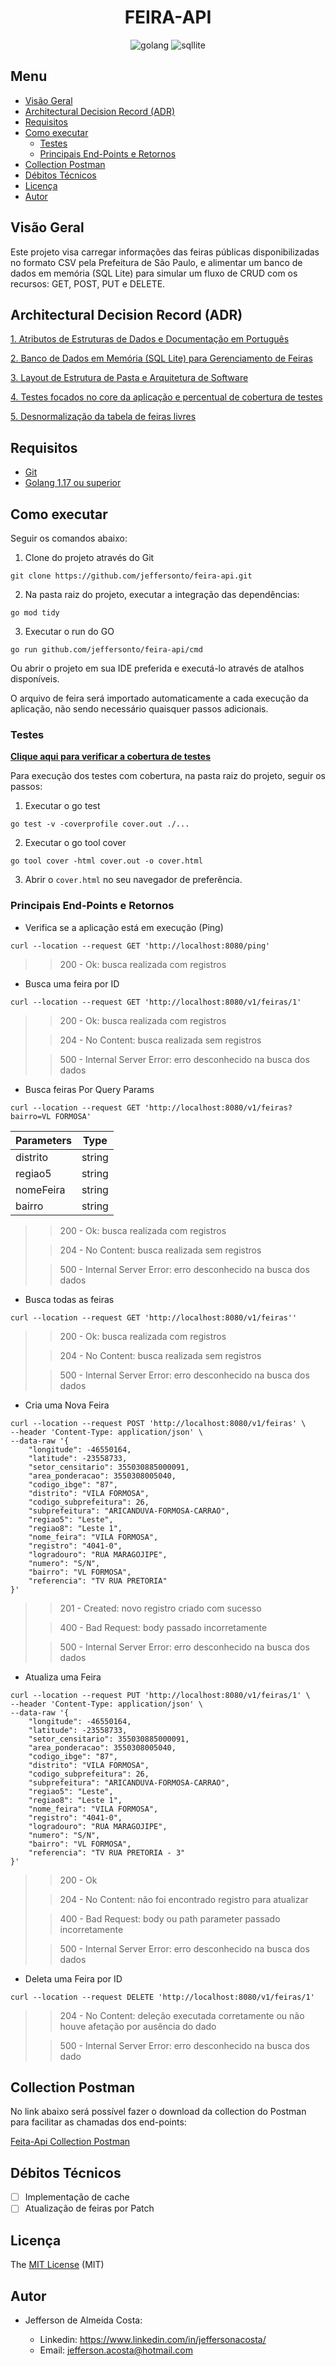 <div align="center">

# FEIRA-API

![golang](https://img.shields.io/badge/Go-00ADD8?style=for-the-badge&logo=go&logoColor=white)
![sqllite](https://img.shields.io/badge/SQLite-07405E?style=for-the-badge&logo=sqlite&logoColor=white)

</div>

## Menu

- [Visão Geral](#visão-geral)
- [Architectural Decision Record (ADR)](#architectural-decision-record-adr)
- [Requisitos](#requisitos)
- [Como executar](#como-executar)
  - [Testes](#testes)
  - [Principais End-Points e Retornos](#principais-end-points-e-retornos)
- [Collection Postman](#collection-postman)
- [Débitos Técnicos](#débitos-técnicos)
- [Licença](#licença)
- [Autor](#autor)

## Visão Geral

Este projeto visa carregar informações das feiras públicas disponibilizadas no formato CSV pela Prefeitura de São Paulo, e alimentar um banco de dados em memória (SQL Lite) para simular um fluxo de CRUD com os recursos: GET, POST, PUT e DELETE.

## Architectural Decision Record (ADR)

[1. Atributos de Estruturas de Dados e Documentação em Português](docs/adr/0001-atributos-de-estruturas-de-dados-e-documentacao-em-portugues.md)

[2. Banco de Dados em Memória (SQL Lite) para Gerenciamento de Feiras](docs/adr/0002-banco-de-dados-em-memoria-para-gerenciamento-de-feiras.md)

[3. Layout de Estrutura de Pasta e Arquitetura de Software](docs/adr/0003-layout-de-estrutura-de-pasta-e-arquitetura-de-software.md)

[4. Testes focados no core da aplicação e percentual de cobertura de testes](docs/adr/004-testes-focados-no-core-da-aplicacao-e-percentual-de-cobertura-de-testes.md)

[5. Desnormalização da tabela de feiras livres](docs/adr/005-desnormalizacao-tabela-feiras-livres.md)

## Requisitos
- [Git](https://git-scm.com/downloads)
- [Golang 1.17 ou superior](https://go.dev/doc/install)

## Como executar

Seguir os comandos abaixo:

1. Clone do projeto através do Git

```
git clone https://github.com/jeffersonto/feira-api.git
```

2. Na pasta raiz do projeto, executar a integração das dependências:
```
go mod tidy
```

3. Executar o run do GO
```
go run github.com/jeffersonto/feira-api/cmd
```

Ou abrir o projeto em sua IDE preferida e executá-lo através de atalhos disponíveis.

O arquivo de feira será importado automaticamente a cada execução da aplicação, não sendo necessário quaisquer passos adicionais.

### Testes

[**Clique aqui para verificar a cobertura de testes**](https://htmlpreview.github.io/?https://raw.githubusercontent.com/jeffersonto/feira-api/master/docs/coverage/cover.html?token=DFSJKDFKLFJVJIOIOJSDKLF989JIOPJ8990#file0)

Para execução dos testes com cobertura, na pasta raiz do projeto, seguir os passos:

1. Executar o go test
```
go test -v -coverprofile cover.out ./...
```

2. Executar o go tool cover
```
go tool cover -html cover.out -o cover.html
```
3. Abrir o `cover.html` no seu navegador de preferência.

### Principais End-Points e Retornos

- Verifica se a aplicação está em execução (Ping)
```
curl --location --request GET 'http://localhost:8080/ping'
```
> > 200 - Ok: busca realizada com registros

- Busca uma feira por ID
```
curl --location --request GET 'http://localhost:8080/v1/feiras/1'
```
> > 200 - Ok: busca realizada com registros
>
> > 204 - No Content: busca realizada sem registros
>
> > 500 - Internal Server Error: erro desconhecido na busca dos dados

- Busca feiras Por Query Params
```
curl --location --request GET 'http://localhost:8080/v1/feiras?bairro=VL FORMOSA'
```


| Parameters | Type   |
|------------|--------|
| distrito   | string |
| regiao5    | string |
| nomeFeira  | string |
| bairro     | string |

> > 200 - Ok: busca realizada com registros
>
> > 204 - No Content: busca realizada sem registros
>
> > 500 - Internal Server Error: erro desconhecido na busca dos dados

- Busca todas as feiras
```
curl --location --request GET 'http://localhost:8080/v1/feiras''
```
> > 200 - Ok: busca realizada com registros
>
> > 204 - No Content: busca realizada sem registros
>
> > 500 - Internal Server Error: erro desconhecido na busca dos dados

- Cria uma Nova Feira
```
curl --location --request POST 'http://localhost:8080/v1/feiras' \
--header 'Content-Type: application/json' \
--data-raw '{
    "longitude": -46550164,
    "latitude": -23558733,
    "setor_censitario": 355030885000091,
    "area_ponderacao": 3550308005040,
    "codigo_ibge": "87",
    "distrito": "VILA FORMOSA",
    "codigo_subprefeitura": 26,
    "subprefeitura": "ARICANDUVA-FORMOSA-CARRAO",
    "regiao5": "Leste",
    "regiao8": "Leste 1",
    "nome_feira": "VILA FORMOSA",
    "registro": "4041-0",
    "logradouro": "RUA MARAGOJIPE",
    "numero": "S/N",
    "bairro": "VL FORMOSA",
    "referencia": "TV RUA PRETORIA"
}'
```
> > 201 - Created: novo registro criado com sucesso
>
> > 400 - Bad Request: body passado incorretamente
>
> > 500 - Internal Server Error: erro desconhecido na busca dos dados

- Atualiza uma Feira
```
curl --location --request PUT 'http://localhost:8080/v1/feiras/1' \
--header 'Content-Type: application/json' \
--data-raw '{
    "longitude": -46550164,
    "latitude": -23558733,
    "setor_censitario": 355030885000091,
    "area_ponderacao": 3550308005040,
    "codigo_ibge": "87",
    "distrito": "VILA FORMOSA",
    "codigo_subprefeitura": 26,
    "subprefeitura": "ARICANDUVA-FORMOSA-CARRAO",
    "regiao5": "Leste",
    "regiao8": "Leste 1",
    "nome_feira": "VILA FORMOSA",
    "registro": "4041-0",
    "logradouro": "RUA MARAGOJIPE",
    "numero": "S/N",
    "bairro": "VL FORMOSA",
    "referencia": "TV RUA PRETORIA - 3"
}'
```
> > 200 - Ok
>
> > 204 - No Content: não foi encontrado registro para atualizar
>
> > 400 - Bad Request: body ou path parameter passado incorretamente
>
> > 500 - Internal Server Error: erro desconhecido na busca dos dados

- Deleta uma Feira por ID
```
curl --location --request DELETE 'http://localhost:8080/v1/feiras/1'
```
> > 204 - No Content: deleção executada corretamente ou não houve afetação por ausência do dado
>
> > 500 - Internal Server Error: erro desconhecido na busca dos dado

## Collection Postman

No link abaixo será possível fazer o download da collection do Postman para facilitar as chamadas dos end-points:

[Feita-Api Collection Postman](resources/collection/Feira-API.postman_collection.json)

## Débitos Técnicos

- [ ] Implementação de cache
- [ ] Atualização de feiras por Patch

## Licença

The [MIT License]() (MIT)

## Autor

- Jefferson de Almeida Costa:

  - Linkedin: https://www.linkedin.com/in/jeffersonacosta/
  - Email: jefferson.acosta@hotmail.com